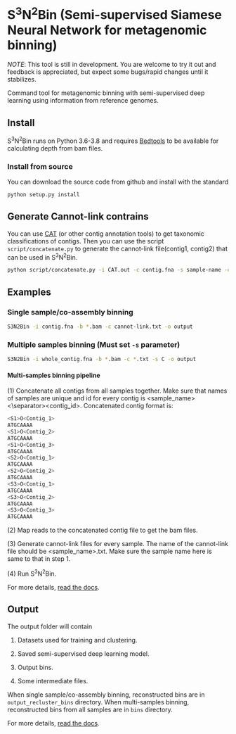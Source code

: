 # S<sup>3</sup>N<sup>2</sup>Bin (Semi-supervised Siamese Neural Network for metagenomic binning)


_NOTE_: This tool is still in development. You are welcome to try it out and
feedback is appreciated, but expect some bugs/rapid changes until it
stabilizes.

Command tool for metagenomic binning with semi-supervised deep learning using
information from reference genomes.

## Install

S<sup>3</sup>N<sup>2</sup>Bin runs on Python 3.6-3.8 and requires [Bedtools](https://github.com/arq5x/bedtools2) to be available for calculating depth from bam files.

### Install from source

You can download the source code from github and install with the standard

```bash
python setup.py install
```

## Generate Cannot-link contrains

You can use [CAT](https://github.com/dutilh/CAT) (or other contig annotation tools) to get taxonomic classifications of contigs. Then you can use the script `script/concatenate.py` to generate the cannot-link file(contig1, contig2)
that can be used in S<sup>3</sup>N<sup>2</sup>Bin.

```bash
python script/concatenate.py -i CAT.out -c contig.fna -s sample-name -o output
```

## Examples

### Single sample/co-assembly binning

```bash
S3N2Bin -i contig.fna -b *.bam -c cannot-link.txt -o output 
```

### Multiple samples binning (Must set `-s` parameter)

```bash
S3N2Bin -i whole_contig.fna -b *.bam -c *.txt -s C -o output
```

#### Multi-samples binning pipeline

(1) Concatenate all contigs from all samples together. Make sure that names of samples are unique and id for every contig is <sample_name><\separator><contig_id>. Concatenated contig format is:

```bash
<S1>O<Contig_1>
ATGCAAAA
<S1>O<Contig_2>
ATGCAAAA
<S1>O<Contig_3>
ATGCAAAA
<S2>O<Contig_1>
ATGCAAAA
<S2>O<Contig_2>
ATGCAAAA
<S3>O<Contig_1>
ATGCAAAA
<S3>O<Contig_2>
ATGCAAAA
<S3>O<Contig_3>
ATGCAAAA
```

(2) Map reads to the concatenated contig file to get the bam files.

(3) Generate cannot-link files for every sample. The name of the cannot-link file should be <sample_name>.txt. Make sure the sample name here is same to that in step 1.

(4) Run S<sup>3</sup>N<sup>2</sup>Bin.

For more details, [read the docs](https://s3n2bin.readthedocs.io/en/latest/usage/). 

## Output

The output folder will contain

1. Datasets used for training and clustering.

2. Saved semi-supervised deep learning model.

3. Output bins.

4. Some intermediate files.

When single sample/co-assembly binning, reconstructed bins are in `output_recluster_bins` directory. When multi-samples binning, reconstructed bins from all samples are in `bins` directory. 

For more details, [read the docs](https://s3n2bin.readthedocs.io/en/latest/output/). 

